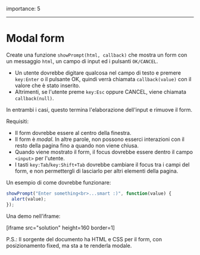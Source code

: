 importance: 5

---

# Modal form

Create una funzione `showPrompt(html, callback)` che mostra un form con un messaggio `html`, un campo di input ed i pulsanti `OK/CANCEL`.

- Un utente dovrebbe digitare qualcosa nel campo di testo e premere `key:Enter` o il pulsante OK, quindi verrà chiamata `callback(value)` con il valore che è stato inserito.
- Altrimenti, se l'utente preme `key:Esc` oppure CANCEL, viene chiamata `callback(null)`.

In entrambi i casi, questo termina l'elaborazione dell'input e rimuove il form.

Requisiti:

- Il form dovrebbe essere al centro della finestra.
- Il form è *modal*. In altre parole, non possono esserci interazioni con il resto della pagina fino a quando non viene chiusa.
- Quando viene mostrato il form, il focus dovrebbe essere dentro il campo `<input>` per l'utente.
- I tasti `key:Tab`/`key:Shift+Tab` dovrebbe cambiare il focus tra i campi del form, e non permettergli di lasciarlo per altri elementi della pagina.

Un esempio di come dovrebbe funzionare:

```js
showPrompt("Enter something<br>...smart :)", function(value) {
  alert(value);
});
```

Una demo nell'iframe:

[iframe src="solution" height=160 border=1]

P.S.: Il sorgente del documento ha HTML e CSS per il form, con posizionamento fixed, ma sta a te renderla modale.
